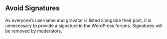 ## Avoid Signatures

As everyone’s username and gravatar is listed alongside their post, it is unnecessary to provide a signature in the WordPress forums. Signatures will be removed by moderators.